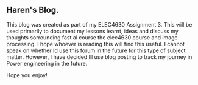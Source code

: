 ## Haren's Blog.

This blog was created as part of my ELEC4630 Assignment 3. This will be used primarily to document my lessons learnt, ideas and discuss my thoughts sorrounding fast ai course the elec4630 course and image processing. I hope whoever is reading this will find this useful. I cannot speak on whether Id use this forum in the future for this type of subject matter. However, I have decided Ill use blog posting to track my journey in Power engineering in the future.

Hope you enjoy!


